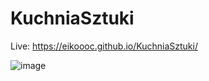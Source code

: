# KuchniaSztuki

Live: https://eikoooc.github.io/KuchniaSztuki/

![image](https://github.com/user-attachments/assets/74507213-32d9-466c-9a43-4a6172f6fa8c)
